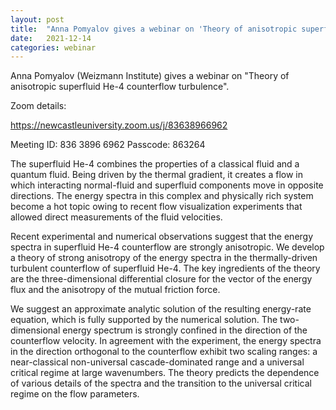 ```yaml
---
layout: post
title:  "Anna Pomyalov gives a webinar on 'Theory of anisotropic superfluid He-4 counterflow turbulence' at 3pm UK time"
date:   2021-12-14
categories: webinar
---
```


Anna Pomyalov (Weizmann Institute) gives a webinar on "Theory of anisotropic superfluid He-4 counterflow turbulence".

Zoom details:

https://newcastleuniversity.zoom.us/j/83638966962

Meeting ID: 836 3896 6962
Passcode: 863264



The superfluid He-4 combines the properties of a classical fluid and a quantum fluid. Being driven by the thermal gradient, it creates a flow in which interacting normal-fluid and superfluid components move in opposite directions. The energy spectra in this complex and physically rich system become a hot topic owing to recent flow visualization experiments that allowed direct measurements of the fluid velocities.

Recent experimental and numerical observations suggest that the energy spectra in superfluid He-4 counterflow are strongly anisotropic. We develop a theory of strong anisotropy of the energy spectra in the thermally-driven turbulent counterflow of superfluid He-4. The key ingredients of the theory are the three-dimensional differential closure for the vector of the energy flux and the anisotropy of the mutual friction force.

We suggest an approximate analytic solution of the resulting energy-rate equation, which is fully supported by the numerical solution. The two-dimensional energy spectrum is strongly confined in the direction of the counterflow velocity. In agreement with the experiment, the energy spectra in the direction orthogonal to the counterflow exhibit two scaling ranges: a near-classical non-universal cascade-dominated range and a universal critical regime at large wavenumbers. The theory predicts the dependence of various details of the spectra and the transition to the universal critical regime on the flow parameters.
